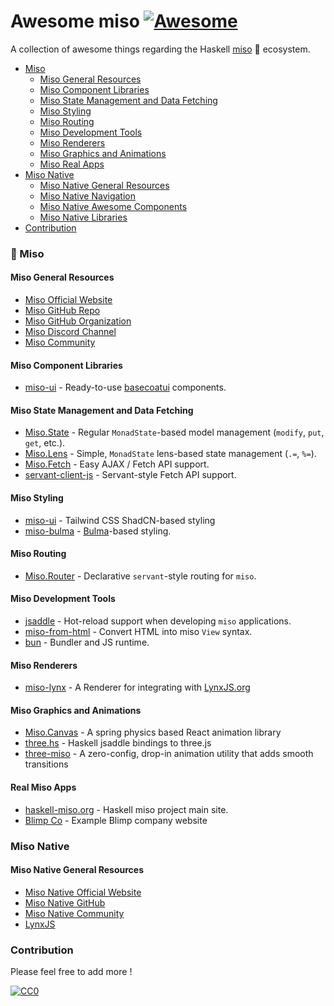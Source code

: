 # Awesome miso [![Awesome](https://cdn.rawgit.com/sindresorhus/awesome/d7305f38d29fed78fa85652e3a63e154dd8e8829/media/badge.svg)](https://github.com/sindresorhus/awesome)

A collection of awesome things regarding the Haskell [miso](https://haskell-miso.org) :ramen: ecosystem.

- [Miso](#miso)
  - [Miso General Resources](#miso-general-resources)
  <!-- - [Miso Tutorials](#miso-tutorials) -->
  <!-- - [Miso Frameworks](#miso-frameworks) -->
  - [Miso Component Libraries](#miso-component-libraries)
  - [Miso State Management and Data Fetching](#miso-state-management-and-data-fetching)
  - [Miso Styling](#miso-styling)
  - [Miso Routing](#miso-routing)
  - [Miso Development Tools](#miso-development-tools)
  <!-- - [Miso Libraries](#miso-libraries) -->
  <!-- - [Miso Testing](#miso-testing) -->
  <!-- - [Miso Awesome Components](#miso-awesome-components) -->
  <!-- - [Miso Components Sandboxes](#miso-components-sandboxes) -->
  <!-- - [Miso Forms](#miso-forms) -->
  <!-- - [Miso Tables and Grids](#miso-tables-and-grids) -->
  <!-- - [Miso Maps](#miso-maps) -->
  <!-- - [Miso Charts](#miso-charts) -->
  - [Miso Renderers](#miso-renderers)
  <!-- - [Miso Internationalization](#miso-internationalization) -->
  - [Miso Graphics and Animations](#miso-graphics-and-animations)
  <!-- - [Miso Integration](#miso-integration) -->
  - [Miso Real Apps](#miso-real-apps)
- [Miso Native](#miso-native)
  - [Miso Native General Resources](#miso-native-general-resources)
  - [Miso Native Navigation](#miso-native-navigation)
  - [Miso Native Awesome Components](#miso-native-awesome-components)
  - [Miso Native Libraries](#miso-native-libraries)
- [Contribution](#contribution)

### :ramen: Miso

#### Miso General Resources

- [Miso Official Website](https://haskell-miso.org/)
- [Miso GitHub Repo](https://github.com/dmjio/miso)
- [Miso GitHub Organization](https://github.com/haskell-miso)
- [Miso Discord Channel](https://discord.gg/QVDtfYNSxq)
- [Miso Community](https://github.com/dmjio/miso?tab=readme-ov-file#community)
<!-- - Miso Conferences -->
<!-- - Miso CodeSandbox -->

<!-- #### Miso Tutorials -->

<!-- - [React Official Tutorial](https://react.dev/learn) -->
<!-- - [Using React in Visual Studio Code](https://code.visualstudio.com/docs/nodejs/reactjs-tutorial) -->
<!-- - [React Interview Questions & Answers](https://github.com/sudheerj/reactjs-interview-questions) -->
<!-- - [Design patterns and Component patterns for building powerful Web Apps](https://www.patterns.dev/) -->
<!-- - [A simple, scalable, and powerful architecture for building production ready React applications](https://github.com/alan2207/bulletproof-react) -->
<!-- - [Cheatsheets for experienced React developers getting started with TypeScript](https://github.com/typescript-cheatsheets/react-typescript-cheatsheet) -->
<!-- - [The Fullstack Tutorial for GraphQL](https://github.com/howtographql/howtographql) -->

<!-- #### Miso Frameworks -->

<!-- - [miso](https://github.com/dmjio/miso) - The Miso Framework -->

#### Miso Component Libraries

- [miso-ui](https://github.com/haskell-miso/miso-ui) - Ready-to-use [basecoatui](https://github.com/hunvreus/basecoat) components.

#### Miso State Management and Data Fetching

- [Miso.State](https://haddocks.haskell-miso.org/miso/Miso-State.html) - Regular `MonadState`-based model management (`modify`, `put`, `get`, etc.).
- [Miso.Lens](https://haddocks.haskell-miso.org/miso/Miso-Lens.html) - Simple, `MonadState` lens-based state management (`.=`, `%=`).
- [Miso.Fetch](https://haddocks.haskell-miso.org/miso/Miso-Fetch.html) - Easy AJAX / Fetch API support.
- [servant-client-js](https://hackage.haskell.org/package/servant-client-js) - Servant-style Fetch API support.

#### Miso Styling

- [miso-ui](https://github.com/haskell-miso/miso-ui) - Tailwind CSS ShadCN-based styling
- [miso-bulma](https://github.com/haskell-miso/miso-bulma) - [Bulma](https://bulma.io)-based styling.

#### Miso Routing

- [Miso.Router](https://haddocks.haskell-miso.org/miso/Miso-Router.html) - Declarative `servant`-style routing for `miso`.

#### Miso Development Tools

- [jsaddle](https://hackage.haskell.org/package/jsaddle) - Hot-reload support when developing `miso` applications.
- [miso-from-html](https://github.com/haskell-miso/miso-from-html) - Convert HTML into miso `View` syntax.
- [bun](https://github.com/oven.sh/bun) - Bundler and JS runtime.

<!-- #### React Testing -->

<!-- - [jest](https://github.com/facebook/jest) - Delightful JavaScript Testing -->
<!-- - [react-testing-library](https://github.com/testing-library/react-testing-library) - Simple and complete React DOM testing utilities -->
<!-- - [cypress](https://github.com/cypress-io/cypress) - Fast, easy and reliable testing for anything that runs in a browser -->

<!-- #### React Awesome Components -->

<!-- - [Awesome React Components](https://github.com/brillout/awesome-react-components) -->
<!-- - [react-select](https://github.com/JedWatson/react-select) - The Select Component for React -->
<!-- - [react-big-calendar](https://github.com/jquense/react-big-calendar) - Calendar component -->
<!-- - [react-datepicker](https://github.com/Hacker0x01/react-datepicker/) - A simple and reusable datepicker component for React -->
<!-- - [react-loading-skeleton](https://github.com/dvtng/react-loading-skeleton) - Create skeleton screens that automatically adapt to your app -->
<!-- - [react-qrcode](https://github.com/zpao/qrcode.react) - QR component for use with React -->
<!-- - [react-archer](https://github.com/pierpo/react-archer) - Draw arrows between React elements -->
<!-- - [react-icons](https://github.com/react-icons/react-icons) - SVG React icons of popular icon packs -->
<!-- - [react-complex-tree](https://github.com/lukasbach/react-complex-tree) - Unopinionated Accessible Tree -->
<!-- - [react-insta-stories](https://github.com/mohitk05/react-insta-stories) - A React component for Instagram like stories -->
<!-- - [swiper](https://github.com/nolimits4web/swiper) - Most modern mobile touch slider -->
<!-- - [keen-slider](https://github.com/rcbyr/keen-slider) - The Touch slider carousel -->
<!-- - [cookie-consent-banner](https://github.com/porscheofficial/cookie-consent-banner) – The lightweight and flexible Cookie Consent Banner -->
<!-- - [heart-switch](https://github.com/anatoliygatt/heart-switch) - A heart-shaped toggle switch component for React -->
<!-- - [kbar](https://github.com/timc1/kbar) - Fast, portable, and extensible cmd+k interface for your site -->
<!-- - [tagify](https://github.com/yairEO/tagify) - Lightweight, efficient Tags input component -->
<!-- - [puck](https://github.com/measuredco/puck) - The visual editor for React -->

<!-- #### React Components Sandboxes -->

<!-- - [storybook](https://github.com/storybookjs/storybook) - Storybook is a frontend workshop for building UI components and pages in isolation -->
<!-- - [react-styleguidist](https://github.com/styleguidist/react-styleguidist) - Isolated React component development environment with a living style guide -->
<!-- - [react-cosmos](https://github.com/react-cosmos/react-cosmos) - Dev tool for creating reusable React components -->
<!-- - [bit](https://github.com/teambit/bit) - A build system for development of composable software -->

<!-- #### React Forms -->

<!-- - [react-hook-form](https://github.com/react-hook-form/react-hook-form) - React Hooks for form state management and validation -->
<!-- - [formik](https://github.com/jaredpalmer/formik) - Build forms in React, without the tears -->
<!-- - [react-jsonschema-form](https://github.com/mozilla-services/react-jsonschema-form) - A React component for building Web forms from JSON Schema -->
<!-- - [formily](https://github.com/alibaba/formily) - Alibaba Group Unified Form Solution -->
<!-- - [vest](https://github.com/ealush/vest) - Declarative validations framework -->

<!-- #### React Tables and Grids -->

<!-- - [react-grid-layout](https://github.com/react-grid-layout/react-grid-layout) - A draggable and resizable grid layout with responsive breakpoints -->
<!-- - [tanstack-table](https://github.com/TanStack/table) - Headless UI for building powerful tables & datagrids -->
<!-- - [react-data-grid](https://github.com/adazzle/react-data-grid) - Feature-rich and customizable data grid React component -->

<!-- #### React Maps -->

<!-- - [react-map-gl](https://github.com/visgl/react-map-gl) - React friendly API wrapper around MapboxGL JS -->
<!-- - [react-leaflet](https://github.com/PaulLeCam/react-leaflet) - React components for Leaflet maps -->

<!-- #### React Charts -->

<!-- - [recharts](https://github.com/recharts/recharts) - Redefined chart library built with React and D3 -->
<!-- - [visx](https://github.com/airbnb/visx) - Visualization components -->
<!-- - [victory](https://github.com/FormidableLabs/victory) - A collection of composable React components for building interactive data visualizations -->
<!-- - [react-vis](https://github.com/uber/react-vis) - Data Visualization Components -->
<!-- - [nivo](https://github.com/plouc/nivo) - Provides a rich set of data visualization components built on top of the D3 and React libraries -->
<!-- - [xyflow](https://github.com/xyflow/xyflow) - A customizable React component for building node-based editors and interactive diagrams -->

#### Miso Renderers

- [miso-lynx](https://github.com/pmndrs/miso-lynx) - A Renderer for integrating with [LynxJS.org](https://lynxjs.org)

<!-- #### React Internationalization -->

<!-- - [formatjs](https://github.com/formatjs/formatjs) - Internationalize your web apps -->
<!-- - [react-i18next](https://github.com/i18next/react-i18next) - Internationalization for React done right -->

#### Miso Graphics and Animations

- [Miso.Canvas](https://haddocks.haskell-miso.org/miso/Miso-Canvas.html) - A spring physics based React animation library
- [three.hs](https://github.com/three-hs/three.hs) - Haskell jsaddle bindings to three.js
- [three-miso](https://github.com/formkit/auto-animate) - A zero-config, drop-in animation utility that adds smooth transitions

<!-- #### React Integration -->

<!-- - [rescript-compiler](https://github.com/rescript-lang/rescript-compiler) - A robustly typed language that compiles to efficient and human-readable JavaScript -->
<!-- - [react-rails](https://github.com/reactjs/react-rails) - Integrate React with Rails -->
<!-- - [fulcro](https://github.com/fulcrologic/fulcro) - A library for development of web applications in clj/cljs -->
<!-- - [tailwind-react](https://tw-elements.com/docs/standard/integrations/react-integration/) - Article that shows you how to integrate React application with Tailwind -->

#### Real Miso Apps

- [haskell-miso.org](https://haskell-miso.org) - Haskell miso project main site.
- [Blimp Co](https://github.com/nielsbergsma/blimp_co_haskell) - Example Blimp company website
<!-- - [kibana](https://github.com/elastic/kibana) - Your window into the Elastic Stack -->
<!-- - [webamp](https://github.com/captbaritone/webamp) - Winamp 2 reimplemented for the browser -->
<!-- - [overreacted](https://github.com/gaearon/overreacted.io) - Personal blog by Dan Abramov -->
<!-- - [wave](https://github.com/wavetermdev/waveterm) - An open-source, cross-platform terminal for seamless workflows -->

### Miso Native

#### Miso Native General Resources

- [Miso Native Official Website](https://lynxjs.haskell-miso.org)
- [Miso Native GitHub](https://github.com/haskell-miso/miso-lynx)
- [Miso Native Community](https://github.com/dmjio/miso?tab=readme-ov-file#community)
- [LynxJS](https://lynxjs.org/)

<!-- #### React Native Navigation -->

<!-- - [react-navigation](https://github.com/react-navigation/react-navigation) - Routing and navigation for your React Native apps -->

<!-- #### React Native Awesome Components -->

<!-- - [react-native-vector-icons](https://github.com/oblador/react-native-vector-icons) - Customizable Icons for React Native -->
<!-- - [react-native-gifted-chat](https://github.com/FaridSafi/react-native-gifted-chat) - The most complete chat UI for React Native -->

<!-- #### React Native Libraries -->

<!-- - [realm-js](https://github.com/realm/realm-js) - A mobile database: an alternative to SQLite & key-value stores -->
<!-- - [react-native-device-info](https://github.com/react-native-device-info/react-native-device-info) - Device Information for React Native iOS and Android -->

### Contribution

Please feel free to add more !

[![CC0](https://i.creativecommons.org/l/by/4.0/88x31.png)](http://creativecommons.org/licenses/by/4.0/)

